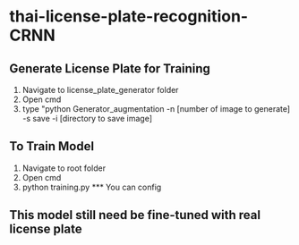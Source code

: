 # thai-license-plate-recognition-CRNN
 
## Generate License Plate for Training
1. Navigate to license_plate_generator folder
2. Open cmd
3. type "python Generator_augmentation -n [number of image to generate] -s save -i [directory to save image]

## To Train Model
1. Navigate to root folder
2. Open cmd
3. python training.py
*** You can config

## This model still need be fine-tuned with real license plate
